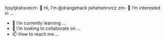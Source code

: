 hjsytjkshsvecrt- 👋 Hi, I’m @drangehack
jwhehehrvrcz zm- 👀 I’m interested in ...
- 🌱 I’m currently learning ...
- 💞️ I’m looking to collaborate on ...
- 📫 How to reach me ...

<!---
drangehack/drangehack is a ✨ special ✨ repository because its `README.md` (this file) appears on your GitHub profile.
You can click the Preview link to take a look at your changes.
--->
